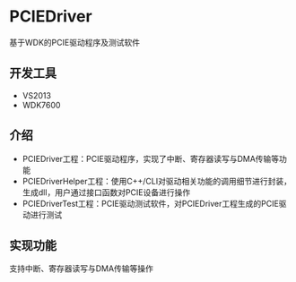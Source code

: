 # PCIEDriver
基于WDK的PCIE驱动程序及测试软件
## 开发工具
* VS2013
* WDK7600
## 介绍
* PCIEDriver工程：PCIE驱动程序，实现了中断、寄存器读写与DMA传输等功能
* PCIEDriverHelper工程：使用C++/CLI对驱动相关功能的调用细节进行封装，生成dll，用户通过接口函数对PCIE设备进行操作
* PCIEDriverTest工程：PCIE驱动测试软件，对PCIEDriver工程生成的PCIE驱动进行测试
## 实现功能
支持中断、寄存器读写与DMA传输等操作
